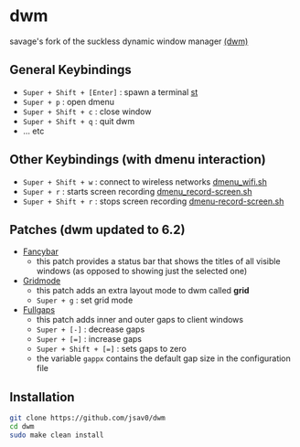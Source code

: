 # dwm
savage's fork of the suckless dynamic window manager [(dwm)](https://dwm.suckless.org/)

## General Keybindings
- `Super + Shift + [Enter]` : spawn a terminal [st](https://github.com/jsav0/st)
- `Super + p` : open dmenu
- `Super + Shift + c` : close window
- `Super + Shift + q` : quit dwm
- ... etc

## Other Keybindings (with dmenu interaction)
- `Super + Shift + w` : connect to wireless networks [dmenu_wifi.sh](https://github.com/jsav0/dmenu-scripts)
- `Super + r` : starts screen recording [dmenu_record-screen.sh](https://github.com/jsav0/dmenu-scripts)
- `Super + Shift + r` : stops screen recording [dmenu-record-screen.sh](https://github.com/jsav0/dmenu-scripts)


## Patches (dwm updated to 6.2)
- [Fancybar](https://dwm.suckless.org/patches/fancybar/)
  - this patch provides a status bar that shows the titles of all visible windows (as opposed to showing just the selected one)
- [Gridmode](https://dwm.suckless.org/patches/gridmode/)
  - this patch adds an extra layout mode to dwm called **grid** 
  - `Super + g` : set grid mode
- [Fullgaps](https://dwm.suckless.org/patches/fullgaps/)
  - this patch adds inner and outer gaps to client windows 
  - `Super + [-]` : decrease gaps 
  - `Super + [=]` : increase gaps
  - `Super + Shift + [=]` : sets gaps to zero
  - the variable `gappx` contains the default gap size in the configuration file


## Installation
```bash
git clone https://github.com/jsav0/dwm
cd dwm
sudo make clean install
```

